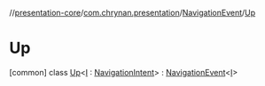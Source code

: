 //[presentation-core](../../../../index.md)/[com.chrynan.presentation](../../index.md)/[NavigationEvent](../index.md)/[Up](index.md)



# Up  
 [common] class [Up](index.md)<[I](index.md) : [NavigationIntent](../../-navigation-intent/index.md)> : [NavigationEvent](../index.md)<[I](index.md)>    

